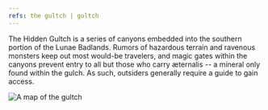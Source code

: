 ```yaml
---
refs: the gultch | gultch
---
```


The Hidden Gultch is a series of canyons embedded into the southern portion of the Lunae Badlands. Rumors of hazardous terrain and ravenous monsters keep out most would-be travelers, and magic gates within the canyons prevent entry to all but those who carry æternalis -- a mineral only found within the gulch. As such, outsiders generally require a guide to gain access.

![A map of the gultch](/badlands.jpg)
